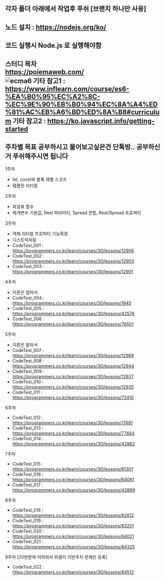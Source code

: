
각자 폴더 아래에서 작업후 푸쉬 [브랜치 하나만 사용] <br>
--
노드 설치 : https://nodejs.org/ko/ <br>
--
코드 실행시 Node.js 로 실행해야함 <br>
--
스터디 목차 <br>
https://poiemaweb.com/<br>
![ecma6](https://user-images.githubusercontent.com/10968896/123768577-6a828500-d903-11eb-8ebb-ef03bf865740.png)
기타 참고1  : https://www.inflearn.com/course/es6-%EA%B0%95%EC%A2%8C-%EC%9E%90%EB%B0%94%EC%8A%A4%ED%81%AC%EB%A6%BD%ED%8A%B8#curriculum
기타 참고2  : https://ko.javascript.info/getting-started
--
주차별 목표 공부하시고 물어보고싶은건 단톡방.. 공부하신거 푸쉬해주시면 됩니다
--
1주차 <br>
  - let, const와 블록 레벨 스코프
  - 템플릿 리터럴
  
2주차 <br>
  - 화살표 함수
  - 매개변수 기본값, Rest 파라미터, Spread 문법, Rest/Spread 프로퍼티

3주차 <br>
  - 객체 리터럴 프로퍼티 기능확장
  - 디스트럭처링
  - CodeTest_001 : https://programmers.co.kr/learn/courses/30/lessons/12906
  - CodeTest_002 : https://programmers.co.kr/learn/courses/30/lessons/12903
  - CodeTest_003 : https://programmers.co.kr/learn/courses/30/lessons/12901

4주차 <br>
  - 이론은 알아서 
  - CodeTest_004 : https://programmers.co.kr/learn/courses/30/lessons/1845
  - CodeTest_005 : https://programmers.co.kr/learn/courses/30/lessons/42576
  - CodeTest_006 : https://programmers.co.kr/learn/courses/30/lessons/76501

5주차 <br>
  - 이론은 알아서 
  - CodeTest_007 : https://programmers.co.kr/learn/courses/30/lessons/12969
  - CodeTest_008 : https://programmers.co.kr/learn/courses/30/lessons/12944
  - CodeTest_009 : https://programmers.co.kr/learn/courses/30/lessons/12937
  - CodeTest_010 : https://programmers.co.kr/learn/courses/30/lessons/12935
  - CodeTest_011 : https://programmers.co.kr/learn/courses/30/lessons/72410

6주차 <br>
  - CodeTest_012 : https://programmers.co.kr/learn/courses/30/lessons/17681
  - CodeTest_013 : https://programmers.co.kr/learn/courses/30/lessons/77484
  - CodeTest_014 : https://programmers.co.kr/learn/courses/30/lessons/42862


7주차 <br>
  - CodeTest_015 : https://programmers.co.kr/learn/courses/30/lessons/81301
  - CodeTest_016 : https://programmers.co.kr/learn/courses/30/lessons/64061
  - CodeTest_017 : https://programmers.co.kr/learn/courses/30/lessons/42889

8주차 <br>
  - CodeTest_018 : https://programmers.co.kr/learn/courses/30/lessons/82612
  - CodeTest_019 : https://programmers.co.kr/learn/courses/30/lessons/83201
  - CodeTest_020 : https://programmers.co.kr/learn/courses/30/lessons/84021
  - CodeTest_021 : https://programmers.co.kr/learn/courses/30/lessons/84325


9주차 [20번문제 어려워서 위클리 이번주차 문제만 등록] <br>
  - CodeTest_022 : https://programmers.co.kr/learn/courses/30/lessons/84512